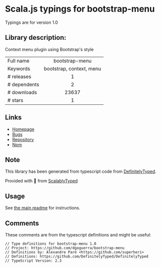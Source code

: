 
# Scala.js typings for bootstrap-menu

Typings are for version 1.0

## Library description:
Context menu plugin using Bootstrap's style

|                    |                 |
| ------------------ | :-------------: |
| Full name          | bootstrap-menu |
| Keywords           | bootstrap, context, menu |
| # releases         | 1 |
| # dependents       | 2 |
| # downloads        | 23637 |
| # stars            | 1 |

## Links
- [Homepage](https://github.com/dgoguerra/bootstrap-menu)
- [Bugs](https://github.com/dgoguerra/bootstrap-menu/issues)
- [Repository](https://github.com/dgoguerra/bootstrap-menu)
- [Npm](https://www.npmjs.com/package/bootstrap-menu)
    


## Note
This library has been generated from typescript code from [DefinitelyTyped](https://definitelytyped.org).

Provided with :purple_heart: from [ScalablyTyped](https://github.com/oyvindberg/ScalablyTyped)

## Usage
See [the main readme](../../readme.md) for instructions.

## Comments

These comments are from the typescript definitions and might be useful:
```
// Type definitions for bootstrap-menu 1.0
// Project: https://github.com/dgoguerra/bootstrap-menu
// Definitions by: Alexandre Paré <https://github.com/superheri>
// Definitions: https://github.com/DefinitelyTyped/DefinitelyTyped
// TypeScript Version: 2.3

```

